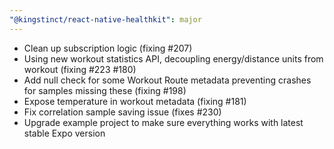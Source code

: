 ```yaml
---
"@kingstinct/react-native-healthkit": major
---
```


- Clean up subscription logic (fixing #207)
- Using new workout statistics API, decoupling energy/distance units from workout (fixing #223 #180)
- Add null check for some Workout Route metadata preventing crashes for samples missing these (fixing #198)
- Expose temperature in workout metadata (fixing #181)
- Fix correlation sample saving issue (fixes #230)
- Upgrade example project to make sure everything works with latest stable Expo version

